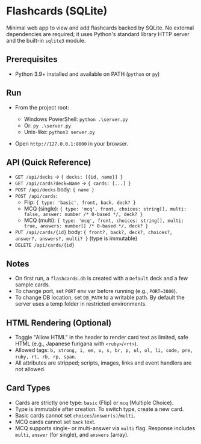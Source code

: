 Flashcards (SQLite)
===================

Minimal web app to view and add flashcards backed by SQLite. No external dependencies are required; it uses Python's standard library HTTP server and the built-in `sqlite3` module.

Prerequisites
-------------
- Python 3.9+ installed and available on PATH (`python` or `py`)

Run
---
- From the project root:

  - Windows PowerShell: `python .\server.py`
  - Or: `py .\server.py`
  - Unix-like: `python3 server.py`

- Open `http://127.0.0.1:8000` in your browser.

API (Quick Reference)
---------------------
- `GET /api/decks` → `{ decks: [{id, name}] }`
- `GET /api/cards?deck=Name` → `{ cards: [...] }`
- `POST /api/decks` body: `{ name }`
- `POST /api/cards`:
  - Flip: `{ type: 'basic', front, back, deck? }`
  - MCQ (single): `{ type: 'mcq', front, choices: string[], multi: false, answer: number /* 0-based */, deck? }`
  - MCQ (multi): `{ type: 'mcq', front, choices: string[], multi: true, answers: number[] /* 0-based */, deck? }`
- `PUT /api/cards/{id}` body: `{ front?, back?, deck?, choices?, answer?, answers?, multi? }` (type is immutable)
- `DELETE /api/cards/{id}`

Notes
-----
- On first run, a `flashcards.db` is created with a `Default` deck and a few sample cards.
- To change port, set `PORT` env var before running (e.g., `PORT=3000`).
- To change DB location, set `DB_PATH` to a writable path. By default the server uses a temp folder in restricted environments.

HTML Rendering (Optional)
------------------------
- Toggle "Allow HTML" in the header to render card text as limited, safe HTML (e.g., Japanese furigana with `<ruby>`/`<rt>`).
- Allowed tags: `b, strong, i, em, u, s, br, p, ul, ol, li, code, pre, ruby, rt, rb, rp, span`.
- All attributes are stripped; scripts, images, links and event handlers are not allowed.

Card Types
----------
- Cards are strictly one type: `basic` (Flip) or `mcq` (Multiple Choice).
- Type is immutable after creation. To switch type, create a new card.
- Basic cards cannot set `choices`/`answer(s)`/`multi`.
- MCQ cards cannot set `back` text.
- MCQ supports single- or multi-answer via `multi` flag. Response includes `multi`, `answer` (for single), and `answers` (array).
